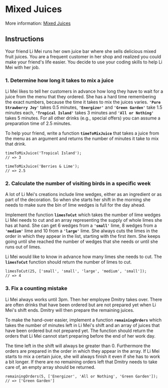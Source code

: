 # Mixed Juices

More information: [Mixed Juices](https://exercism.org/tracks/javascript/exercises/mixed-juices)

## Instructions

Your friend Li Mei runs her own juice bar where she sells delicious mixed fruit juices. You are a frequent customer in her shop and realized you could make your friend's life easier. You decide to use your coding skills to help Li Mei with her job.

### 1. Determine how long it takes to mix a juice

Li Mei likes to tell her customers in advance how long they have to wait for a juice from the menu that they ordered. She has a hard time remembering the exact numbers, because the time it takes to mix the juices varies. **`'Pure Strawberry Joy'`** takes 0.5 minutes, **`'Energizer'`** and **`'Green Garden'`** take 1.5 minutes each, **`'Tropical Island'`** takes 3 minutes and **`'All or Nothing'`** takes 5 minutes. For all other drinks (e.g., special offers) you can assume a preparation time of 2.5 minutes.

To help your friend, write a function **`timeToMixJuice`** that takes a juice from the menu as an argument and returns the number of minutes it take to mix that drink.

```
timeToMixJuice('Tropical Island');
// => 3

timeToMixJuice('Berries & Lime');
// => 2.5
```

### 2. Calculate the number of visiting birds in a specific week

A lot of Li Mei's creations include lime wedges, either as an ingredient or as part of the decoration. So when she starts her shift in the morning she needs to make sure the bin of lime wedges is full for the day ahead.

Implement the function **`limesToCut`** which takes the number of lime wedges Li Mei needs to cut and an array representing the supply of whole limes she has at hand. She can get 6 wedges from a **`'small'`** lime, 8 wedges from a **`'medium'`** lime and 10 from a **`'large'`** lime. She always cuts the limes in the order in which they appear in the list, starting with the first item. She keeps going until she reached the number of wedges that she needs or until she runs out of limes.

Li Mei would like to know in advance how many limes she needs to cut. The **`limesToCut`** function should return the number of limes to cut.

```
limesToCut(25, ['small', 'small', 'large', 'medium', 'small']);
// => 4
```

### 3. Fix a counting mistake

Li Mei always works until 3pm. Then her employee Dmitry takes over. There are often drinks that have been ordered but are not prepared yet when Li Mei's shift ends. Dmitry will then prepare the remaining juices.

To make the hand-over easier, implement a function **`remainingOrders`** which takes the number of minutes left in Li Mei's shift and an array of juices that have been ordered but not prepared yet. The function should return the orders that Li Mei cannot start preparing before the end of her work day.

The time left in the shift will always be greater than 0. Furthermore the orders are prepared in the order in which they appear in the array. If Li Mei starts to mix a certain juice, she will always finish it even if she has to work a bit longer. If there are no remaining orders left that Dmitry needs to take care of, an empty array should be returned.

```
remainingOrders(5, ['Energizer', 'All or Nothing', 'Green Garden']);
// => ['Green Garden']
```
